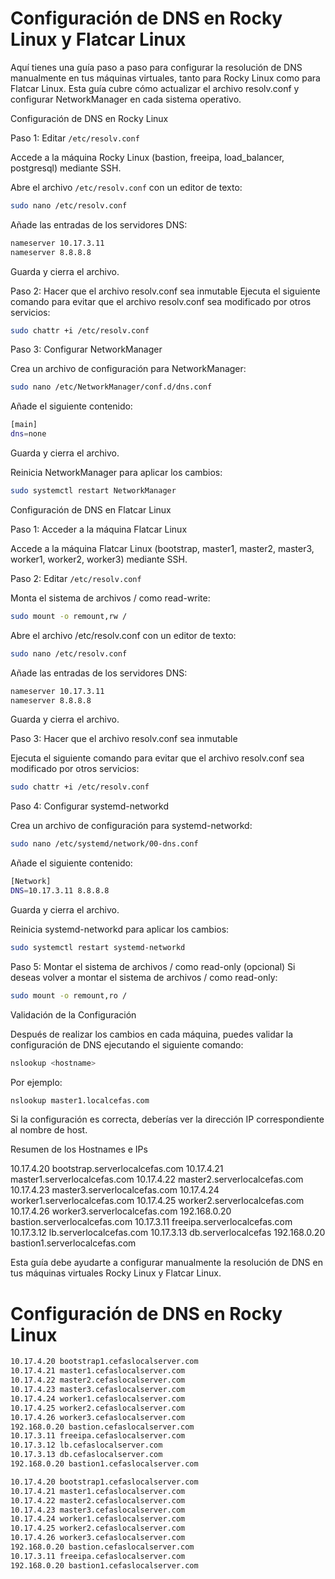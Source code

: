 # Configuración de DNS en Rocky Linux y Flatcar Linux

Aquí tienes una guía paso a paso para configurar la resolución de DNS manualmente en tus máquinas virtuales, tanto para Rocky Linux como para Flatcar Linux. Esta guía cubre cómo actualizar el archivo resolv.conf y configurar NetworkManager en cada sistema operativo.

Configuración de DNS en Rocky Linux

Paso 1: Editar `/etc/resolv.conf`

Accede a la máquina Rocky Linux (bastion, freeipa, load_balancer, postgresql) mediante SSH.

Abre el archivo `/etc/resolv.conf` con un editor de texto:


```bash
sudo nano /etc/resolv.conf
```

Añade las entradas de los servidores DNS:


```bash
nameserver 10.17.3.11
nameserver 8.8.8.8
```

Guarda y cierra el archivo.

Paso 2: Hacer que el archivo resolv.conf sea inmutable
Ejecuta el siguiente comando para evitar que el archivo resolv.conf sea modificado por otros servicios:

```bash
sudo chattr +i /etc/resolv.conf
```

Paso 3: Configurar NetworkManager

Crea un archivo de configuración para NetworkManager:

```bash
sudo nano /etc/NetworkManager/conf.d/dns.conf
```

Añade el siguiente contenido:

```bash
[main]
dns=none
```

Guarda y cierra el archivo.

Reinicia NetworkManager para aplicar los cambios:

```bash
sudo systemctl restart NetworkManager
```

Configuración de DNS en Flatcar Linux

Paso 1: Acceder a la máquina Flatcar Linux

Accede a la máquina Flatcar Linux (bootstrap, master1, master2, master3, worker1, worker2, worker3) mediante SSH.

Paso 2: Editar `/etc/resolv.conf`

Monta el sistema de archivos / como read-write:

```bash
sudo mount -o remount,rw /
```

Abre el archivo /etc/resolv.conf con un editor de texto:

```bash
sudo nano /etc/resolv.conf
```

Añade las entradas de los servidores DNS:

```bash
nameserver 10.17.3.11
nameserver 8.8.8.8
```

Guarda y cierra el archivo.

Paso 3: Hacer que el archivo resolv.conf sea inmutable

Ejecuta el siguiente comando para evitar que el archivo resolv.conf sea modificado por otros servicios:


```bash
sudo chattr +i /etc/resolv.conf
```

Paso 4: Configurar systemd-networkd

Crea un archivo de configuración para systemd-networkd:

```bash
sudo nano /etc/systemd/network/00-dns.conf
```

Añade el siguiente contenido:

```bash
[Network]
DNS=10.17.3.11 8.8.8.8
```

Guarda y cierra el archivo.

Reinicia systemd-networkd para aplicar los cambios:


```bash
sudo systemctl restart systemd-networkd
```

Paso 5: Montar el sistema de archivos / como read-only (opcional)
Si deseas volver a montar el sistema de archivos / como read-only:


```bash
sudo mount -o remount,ro /
```

Validación de la Configuración

Después de realizar los cambios en cada máquina, puedes validar la configuración de DNS ejecutando el siguiente comando:


```bash
nslookup <hostname>
```

Por ejemplo:


```bash
nslookup master1.localcefas.com
```

Si la configuración es correcta, deberías ver la dirección IP correspondiente al nombre de host.

Resumen de los Hostnames e IPs

10.17.4.20 bootstrap.serverlocalcefas.com
10.17.4.21 master1.serverlocalcefas.com
10.17.4.22 master2.serverlocalcefas.com
10.17.4.23 master3.serverlocalcefas.com
10.17.4.24 worker1.serverlocalcefas.com
10.17.4.25 worker2.serverlocalcefas.com
10.17.4.26 worker3.serverlocalcefas.com
192.168.0.20 bastion.serverlocalcefas.com
10.17.3.11 freeipa.serverlocalcefas.com
10.17.3.12 lb.serverlocalcefas.com
10.17.3.13 db.serverlocalcefas
192.168.0.20 bastion1.serverlocalcefas.com

Esta guía debe ayudarte a configurar manualmente la resolución de DNS en tus máquinas virtuales Rocky Linux y Flatcar Linux.


# Configuración de DNS en Rocky Linux

```bash
10.17.4.20 bootstrap1.cefaslocalserver.com
10.17.4.21 master1.cefaslocalserver.com
10.17.4.22 master2.cefaslocalserver.com
10.17.4.23 master3.cefaslocalserver.com
10.17.4.24 worker1.cefaslocalserver.com
10.17.4.25 worker2.cefaslocalserver.com
10.17.4.26 worker3.cefaslocalserver.com
192.168.0.20 bastion.cefaslocalserver.com
10.17.3.11 freeipa.cefaslocalserver.com
10.17.3.12 lb.cefaslocalserver.com
10.17.3.13 db.cefaslocalserver.com
192.168.0.20 bastion1.cefaslocalserver.com
```

```bash
10.17.4.20 bootstrap1.cefaslocalserver.com
10.17.4.21 master1.cefaslocalserver.com
10.17.4.22 master2.cefaslocalserver.com
10.17.4.23 master3.cefaslocalserver.com
10.17.4.24 worker1.cefaslocalserver.com
10.17.4.25 worker2.cefaslocalserver.com
10.17.4.26 worker3.cefaslocalserver.com
192.168.0.20 bastion.cefaslocalserver.com
10.17.3.11 freeipa.cefaslocalserver.com
192.168.0.20 bastion1.cefaslocalserver.com
```

